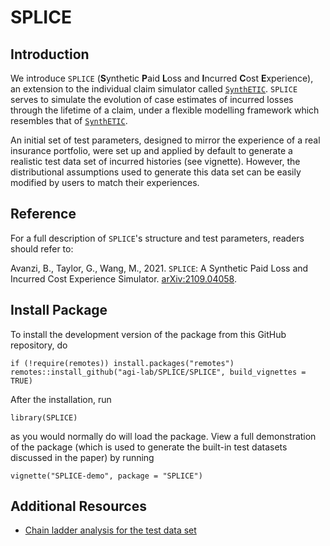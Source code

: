 # SPLICE

## Introduction
We introduce `SPLICE` (**S**ynthetic **P**aid **L**oss and **I**ncurred **C**ost **E**xperience), an extension to the individual claim simulator called [`SynthETIC`](https://CRAN.R-project.org/package=SynthETIC). `SPLICE` serves to simulate the evolution of case estimates of incurred losses through the lifetime of a claim, under a flexible modelling framework which resembles that of [`SynthETIC`](https://CRAN.R-project.org/package=SynthETIC).

An initial set of test parameters, designed to mirror the experience of a real insurance portfolio, were set up and applied by default to generate a realistic test data set of incurred histories (see vignette). However, the distributional assumptions used to generate this data set can be easily modified by users to match their experiences.

## Reference
For a full description of `SPLICE`'s structure and test parameters, readers should refer to:

Avanzi, B., Taylor, G., Wang, M., 2021. `SPLICE`: A Synthetic Paid Loss and Incurred Cost Experience Simulator. [arXiv:2109.04058](https://arxiv.org/abs/2109.04058).

## Install Package
To install the development version of the package from this GitHub repository, do

```
if (!require(remotes)) install.packages("remotes")
remotes::install_github("agi-lab/SPLICE/SPLICE", build_vignettes = TRUE)
```

After the installation, run

`library(SPLICE)`

as you would normally do will load the package. View a full demonstration of the package (which is used to generate the built-in test datasets discussed in the paper) by running

`vignette("SPLICE-demo", package = "SPLICE")`

## Additional Resources
* [Chain ladder analysis for the test data set](https://github.com/agi-lab/SPLICE/blob/main/CL_Incurred_Analysis.xlsx)


